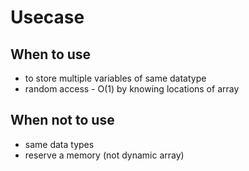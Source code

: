 # **Usecase**

## When to use
- to store multiple variables of same datatype
- random access - O(1) by knowing locations of array

## When not to use
- same data types
- reserve a memory (not dynamic array)